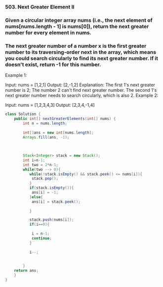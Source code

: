 ### 503. Next Greater Element II

### Given a circular integer array nums (i.e., the next element of nums[nums.length - 1] is nums[0]), return the next greater number for every element in nums.

### The next greater number of a number x is the first greater number to its traversing-order next in the array, which means you could search circularly to find its next greater number. If it doesn't exist, return -1 for this number.

 

Example 1:

Input: nums = [1,2,1]
Output: [2,-1,2]
Explanation: The first 1's next greater number is 2; 
The number 2 can't find next greater number. 
The second 1's next greater number needs to search circularly, which is also 2.
Example 2:

Input: nums = [1,2,3,4,3]
Output: [2,3,4,-1,4]

```java
class Solution {
    public int[] nextGreaterElements(int[] nums) {
        int n = nums.length;
        
        int[]ans = new int[nums.length];
        Arrays.fill(ans, -1);
      
    
        
        Stack<Integer> stack = new Stack();
        int i=n-1;
        int two = 2*n-1;
        while(two --> 0){
           while(!stack.isEmpty() && stack.peek() <= nums[i]){
            stack.pop();
           }
           if(stack.isEmpty()){
            ans[i] = -1;
           }else{ 
            ans[i] = stack.peek();
      
           }

           stack.push(nums[i]);
           if(i==0){
             
            i = n-1;
            continue;
           }
           
           i--;
           
           
        }
    return ans;
    }
}
```